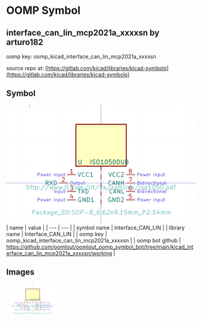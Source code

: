 # OOMP Symbol  
## interface_can_lin_mcp2021a_xxxxsn  by arturo182  
  
oomp key: oomp_kicad_interface_can_lin_mcp2021a_xxxxsn  
  
source repo at: [https://gitlab.com/kicad/libraries/kicad-symbols](https://gitlab.com/kicad/libraries/kicad-symbols)  
## Symbol  
  
[![working.png](working_600.png)](working.png)  
| name | value | 
| --- | --- | 
| symbol name | Interface_CAN_LIN | 
| library name | Interface_CAN_LIN | 
| oomp key | oomp_kicad_interface_can_lin_mcp2021a_xxxxsn | 
| oomp bot github | https://github.com/oomlout/oomlout_oomp_symbol_bot/tree/main/kicad_interface_can_lin_mcp2021a_xxxxsn/working | 
## Images  
  
[![working.png](working_140.png)](working.png)  
